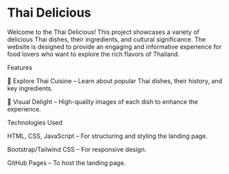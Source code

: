 # Thai Delicious

Welcome to the Thai Delicious! This project showcases a variety of delicious Thai dishes, their ingredients, and cultural significance. The website is designed to provide an engaging and informative experience for food lovers who want to explore the rich flavors of Thailand.

Features

🥘 Explore Thai Cuisine – Learn about popular Thai dishes, their history, and key ingredients.

📸 Visual Delight – High-quality images of each dish to enhance the experience.


Technologies Used

HTML, CSS, JavaScript – For structuring and styling the landing page.

Bootstrap/Tailwind CSS – For responsive design.

GitHub Pages – To host the landing page.
